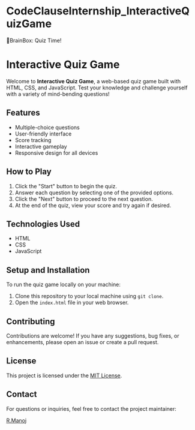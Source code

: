 # CodeClauseInternship_InteractiveQuizGame
🧠BrainBox: Quiz Time!

# Interactive Quiz Game

Welcome to **Interactive Quiz Game**, a web-based quiz game built with HTML, CSS, and JavaScript. Test your knowledge and challenge yourself with a variety of mind-bending questions!

## Features

- Multiple-choice questions
- User-friendly interface
- Score tracking
- Interactive gameplay
- Responsive design for all devices

## How to Play

1. Click the "Start" button to begin the quiz.
2. Answer each question by selecting one of the provided options.
3. Click the "Next" button to proceed to the next question.
4. At the end of the quiz, view your score and try again if desired.

## Technologies Used

- HTML
- CSS
- JavaScript

## Setup and Installation

To run the quiz game locally on your machine:

1. Clone this repository to your local machine using `git clone`.
2. Open the `index.html` file in your web browser.

## Contributing

Contributions are welcome! If you have any suggestions, bug fixes, or enhancements, please open an issue or create a pull request.

## License

This project is licensed under the [MIT License](LICENSE).

## Contact

For questions or inquiries, feel free to contact the project maintainer:

[R.Manoj](mailto:manojrecharla1@email.com)

